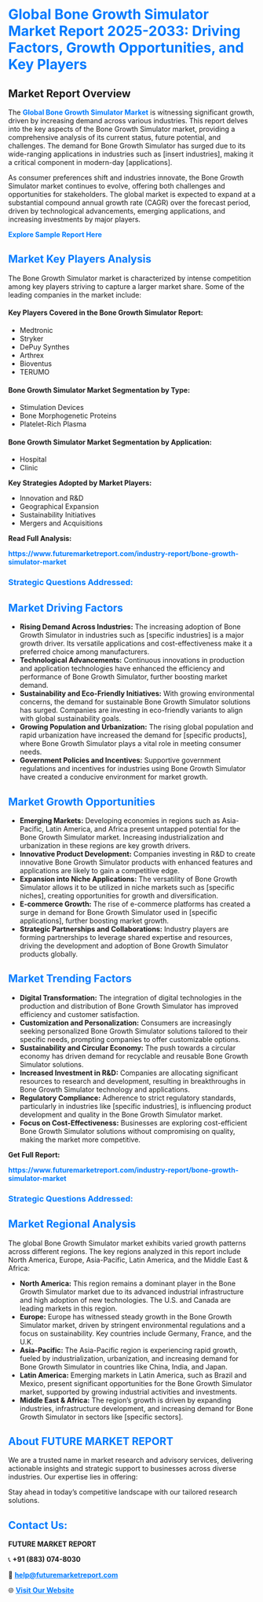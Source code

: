 <h1 style="color: #007BFF;">Global Bone Growth Simulator Market Report 2025-2033: Driving Factors, Growth Opportunities, and Key Players</h1>

<section id="overview">
<h2>Market Report Overview</h2>
<p>The <a href="https://www.futuremarketreport.com/industry-report/bone-growth-simulator-market" style="color: #007BFF; text-decoration: none;"><strong>Global Bone Growth Simulator Market</strong></a> is witnessing significant growth, driven by increasing demand across various industries. This report delves into the key aspects of the Bone Growth Simulator market, providing a comprehensive analysis of its current status, future potential, and challenges. The demand for Bone Growth Simulator has surged due to its wide-ranging applications in industries such as [insert industries], making it a critical component in modern-day [applications].</p>
<p>As consumer preferences shift and industries innovate, the Bone Growth Simulator market continues to evolve, offering both challenges and opportunities for stakeholders. The global market is expected to expand at a substantial compound annual growth rate (CAGR) over the forecast period, driven by technological advancements, emerging applications, and increasing investments by major players.</p>
</section>

<section id="overview">
<p><a href="https://www.futuremarketreport.com/request-sample/reportId=55657" style="color: #007BFF; text-decoration: none;"><strong>Explore Sample Report Here</strong></a></p>
</section>

<section id="key-players">
<h2 style="color: #007BFF;">Market Key Players Analysis</h2>
<p>The Bone Growth Simulator market is characterized by intense competition among key players striving to capture a larger market share. Some of the leading companies in the market include:</p>
<h4>Key Players Covered in the Bone Growth Simulator Report:</h4>
<ul><li>Medtronic</li><li>Stryker</li><li>DePuy Synthes</li><li>Arthrex</li><li>Bioventus</li><li>TERUMO</li></ul>
<h4>Bone Growth Simulator Market Segmentation by Type:</h4>
<ul><li>Stimulation Devices</li><li>Bone Morphogenetic Proteins</li><li>Platelet-Rich Plasma</li></ul>

<h4>Bone Growth Simulator Market Segmentation by Application:</h4>
<ul><li>Hospital</li><li>Clinic</li></ul>
<p><strong>Key Strategies Adopted by Market Players:</strong></p>
<ul>
<li>Innovation and R&D</li>
<li>Geographical Expansion</li>
<li>Sustainability Initiatives</li>
<li>Mergers and Acquisitions</li>
</ul>
</section>

<section>
<p><strong>Read Full Analysis: </strong></p><a href="https://www.futuremarketreport.com/industry-report/bone-growth-simulator-market" style="color: #007BFF; text-decoration: none;"><strong>https://www.futuremarketreport.com/industry-report/bone-growth-simulator-market</strong></a>
<h3 style="color: #007BFF;">Strategic Questions Addressed:</h3>
</section>

<section id="driving-factors">
<h2 style="color: #007BFF;">Market Driving Factors</h2>
<ul>
<li><strong>Rising Demand Across Industries:</strong> The increasing adoption of Bone Growth Simulator in industries such as [specific industries] is a major growth driver. Its versatile applications and cost-effectiveness make it a preferred choice among manufacturers.</li>
<li><strong>Technological Advancements:</strong> Continuous innovations in production and application technologies have enhanced the efficiency and performance of Bone Growth Simulator, further boosting market demand.</li>
<li><strong>Sustainability and Eco-Friendly Initiatives:</strong> With growing environmental concerns, the demand for sustainable Bone Growth Simulator solutions has surged. Companies are investing in eco-friendly variants to align with global sustainability goals.</li>
<li><strong>Growing Population and Urbanization:</strong> The rising global population and rapid urbanization have increased the demand for [specific products], where Bone Growth Simulator plays a vital role in meeting consumer needs.</li>
<li><strong>Government Policies and Incentives:</strong> Supportive government regulations and incentives for industries using Bone Growth Simulator have created a conducive environment for market growth.</li>
</ul>
</section>

<section id="growth-opportunities">
<h2 style="color: #007BFF;">Market Growth Opportunities</h2>
<ul>
<li><strong>Emerging Markets:</strong> Developing economies in regions such as Asia-Pacific, Latin America, and Africa present untapped potential for the Bone Growth Simulator market. Increasing industrialization and urbanization in these regions are key growth drivers.</li>
<li><strong>Innovative Product Development:</strong> Companies investing in R&D to create innovative Bone Growth Simulator products with enhanced features and applications are likely to gain a competitive edge.</li>
<li><strong>Expansion into Niche Applications:</strong> The versatility of Bone Growth Simulator allows it to be utilized in niche markets such as [specific niches], creating opportunities for growth and diversification.</li>
<li><strong>E-commerce Growth:</strong> The rise of e-commerce platforms has created a surge in demand for Bone Growth Simulator used in [specific applications], further boosting market growth.</li>
<li><strong>Strategic Partnerships and Collaborations:</strong> Industry players are forming partnerships to leverage shared expertise and resources, driving the development and adoption of Bone Growth Simulator products globally.</li>
</ul>
</section>

<section id="trending-factors">
<h2 style="color: #007BFF;">Market Trending Factors</h2>
<ul>
<li><strong>Digital Transformation:</strong> The integration of digital technologies in the production and distribution of Bone Growth Simulator has improved efficiency and customer satisfaction.</li>
<li><strong>Customization and Personalization:</strong> Consumers are increasingly seeking personalized Bone Growth Simulator solutions tailored to their specific needs, prompting companies to offer customizable options.</li>
<li><strong>Sustainability and Circular Economy:</strong> The push towards a circular economy has driven demand for recyclable and reusable Bone Growth Simulator solutions.</li>
<li><strong>Increased Investment in R&D:</strong> Companies are allocating significant resources to research and development, resulting in breakthroughs in Bone Growth Simulator technology and applications.</li>
<li><strong>Regulatory Compliance:</strong> Adherence to strict regulatory standards, particularly in industries like [specific industries], is influencing product development and quality in the Bone Growth Simulator market.</li>
<li><strong>Focus on Cost-Effectiveness:</strong> Businesses are exploring cost-efficient Bone Growth Simulator solutions without compromising on quality, making the market more competitive.</li>
</ul>
</section>

<section>
<p><strong>Get Full Report: </strong></p><a href="https://www.futuremarketreport.com/industry-report/bone-growth-simulator-market" style="color: #007BFF; text-decoration: none;"><strong>https://www.futuremarketreport.com/industry-report/bone-growth-simulator-market</strong></a>
<h3 style="color: #007BFF;">Strategic Questions Addressed:</h3>
</section>


<section id="regional-analysis">
<h2 style="color: #007BFF;">Market Regional Analysis</h2>
<p>The global Bone Growth Simulator market exhibits varied growth patterns across different regions. The key regions analyzed in this report include North America, Europe, Asia-Pacific, Latin America, and the Middle East & Africa:</p>
<ul>
<li><strong>North America:</strong> This region remains a dominant player in the Bone Growth Simulator market due to its advanced industrial infrastructure and high adoption of new technologies. The U.S. and Canada are leading markets in this region.</li>
<li><strong>Europe:</strong> Europe has witnessed steady growth in the Bone Growth Simulator market, driven by stringent environmental regulations and a focus on sustainability. Key countries include Germany, France, and the U.K.</li>
<li><strong>Asia-Pacific:</strong> The Asia-Pacific region is experiencing rapid growth, fueled by industrialization, urbanization, and increasing demand for Bone Growth Simulator in countries like China, India, and Japan.</li>
<li><strong>Latin America:</strong> Emerging markets in Latin America, such as Brazil and Mexico, present significant opportunities for the Bone Growth Simulator market, supported by growing industrial activities and investments.</li>
<li><strong>Middle East & Africa:</strong> The region’s growth is driven by expanding industries, infrastructure development, and increasing demand for Bone Growth Simulator in sectors like [specific sectors].</li>
</ul>
</section>

<footer>
<h2 style="color: #007BFF;">About FUTURE MARKET REPORT</h2>
<p>We are a trusted name in market research and advisory services, delivering actionable insights and strategic support to businesses across diverse industries. Our expertise lies in offering:</p>

<p>Stay ahead in today’s competitive landscape with our tailored research solutions.</p>

<h2 style="color: #007BFF;">Contact Us:</h2>
<p><strong>FUTURE MARKET REPORT</strong></p>
<p>📞 <strong>+91 (883) 074-8030</strong></p>
<p>📧 <strong><a href="mailto:help@futuremarketreport.com" style="color: #007BFF;">help@futuremarketreport.com</a></strong></p>
<p>🌐 <strong><a href="https://www.futuremarketreport.com/" style="color: #007BFF;">Visit Our Website</a></strong></p>
</footer>